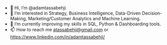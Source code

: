 - 👋 Hi, I’m @adamtassabehji
- 👀 I’m interested in Strategy, Business Intelligence, Data-Driven Decision-Making, Marketing/Customer Analytics and Machine Learning.
- 🌱 I’m currently improving my skills in SQL, Python & Dashboarding tools.
- 📫 How to reach me atassabehji@gmail.com or https://www.linkedin.com/in/adamtassabehji/



